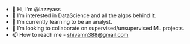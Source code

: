 - 👋 Hi, I’m @lazzyass
- 👀 I’m interested in DataScience and all the algos behind it.
- 🌱 I’m currently learning to be an analyst.
- 💞️ I’m looking to collaborate on supervised/unsupervised ML projects.
- 📫 How to reach me - shivamn388@gmail.com

<!---
lazzyass/lazzyass is a ✨ special ✨ repository because its `README.md` (this file) appears on your GitHub profile.
You can click the Preview link to take a look at your changes.
--->
